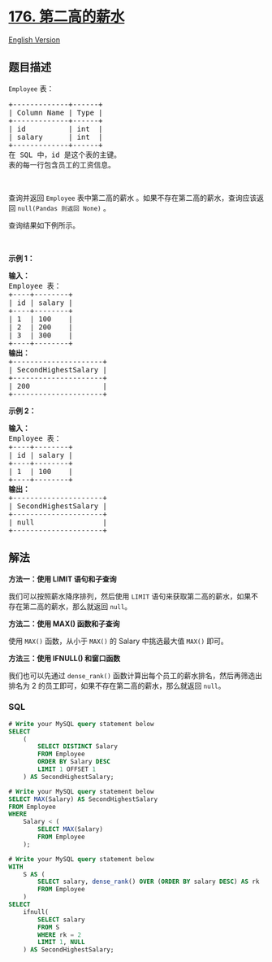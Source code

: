 # [176. 第二高的薪水](https://leetcode.cn/problems/second-highest-salary)

[English Version](/solution/0100-0199/0176.Second%20Highest%20Salary/README_EN.md)

## 题目描述

<!-- 这里写题目描述 -->

<code>Employee</code> 表：

<div class="original__bRMd">
<div>
<pre>
+-------------+------+
| Column Name | Type |
+-------------+------+
| id          | int  |
| salary      | int  |
+-------------+------+
在 SQL 中，id 是这个表的主键。
表的每一行包含员工的工资信息。
</pre>

<p>&nbsp;</p>

<p>查询并返回 <code>Employee</code>&nbsp;表中第二高的薪水 。如果不存在第二高的薪水，查询应该返回 <code>null(Pandas 则返回 None)</code> 。</p>

<p>查询结果如下例所示。</p>

<p>&nbsp;</p>

<p><strong>示例 1：</strong></p>

<pre>
<strong>输入：</strong>
Employee 表：
+----+--------+
| id | salary |
+----+--------+
| 1  | 100    |
| 2  | 200    |
| 3  | 300    |
+----+--------+
<strong>输出：</strong>
+---------------------+
| SecondHighestSalary |
+---------------------+
| 200                 |
+---------------------+
</pre>

<p><strong>示例 2：</strong></p>

<pre>
<strong>输入：</strong>
Employee 表：
+----+--------+
| id | salary |
+----+--------+
| 1  | 100    |
+----+--------+
<strong>输出：</strong>
+---------------------+
| SecondHighestSalary |
+---------------------+
| null                |
+---------------------+
</pre>
</div>
</div>

## 解法

<!-- 这里可写通用的实现逻辑 -->

**方法一：使用 LIMIT 语句和子查询**

我们可以按照薪水降序排列，然后使用 `LIMIT` 语句来获取第二高的薪水，如果不存在第二高的薪水，那么就返回 `null`。

**方法二：使用 MAX() 函数和子查询**

使用 `MAX()` 函数，从小于 `MAX()` 的 Salary 中挑选最大值 `MAX()` 即可。

**方法三：使用 IFNULL() 和窗口函数**

我们也可以先通过 `dense_rank()` 函数计算出每个员工的薪水排名，然后再筛选出排名为 $2$ 的员工即可，如果不存在第二高的薪水，那么就返回 `null`。

<!-- tabs:start -->

### **SQL**

```sql
# Write your MySQL query statement below
SELECT
    (
        SELECT DISTINCT Salary
        FROM Employee
        ORDER BY Salary DESC
        LIMIT 1 OFFSET 1
    ) AS SecondHighestSalary;
```

```sql
# Write your MySQL query statement below
SELECT MAX(Salary) AS SecondHighestSalary
FROM Employee
WHERE
    Salary < (
        SELECT MAX(Salary)
        FROM Employee
    );
```

```sql
# Write your MySQL query statement below
WITH
    S AS (
        SELECT salary, dense_rank() OVER (ORDER BY salary DESC) AS rk
        FROM Employee
    )
SELECT
    ifnull(
        SELECT salary
        FROM S
        WHERE rk = 2
        LIMIT 1, NULL
    ) AS SecondHighestSalary;
```

<!-- tabs:end -->
